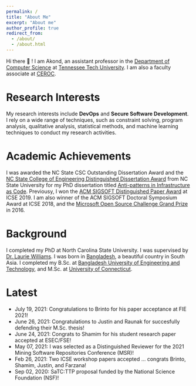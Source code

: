 ```yaml
---
permalink: /
title: "About Me"
excerpt: "About me"
author_profile: true
redirect_from: 
  - /about/
  - /about.html
---
```


Hi there :wave: ! I am Akond, an assistant professor in the [Department of Computer Science](https://www.tntech.edu/engineering/programs/csc/index.php) at [Tennessee Tech University](https://www.tntech.edu/). I am also a faculty associate at [CEROC](https://www.tntech.edu/ceroc/). 

Research Interests 
======
My research interests include **DevOps** and **Secure Software Development**.
I rely on a wide range of techniques, such as constraint solving, program analysis, qualitative analysis, statistical methods, and machine learning techniques to conduct my research activities.


Academic Achievements
======
I was awarded the NC State CSC Outstanding Dissertation Award and the
[NC State College of Engineering Distinguished Dissertation Award](https://tinyurl.com/akond-coe)
from NC State University for my PhD dissertation titled [Anti-patterns in Infrastructure as Code](https://repository.lib.ncsu.edu/handle/1840.20/36715).
Previousy, I won the [ACM SIGSOFT Distinguished Paper Award](https://2019.icse-conferences.org/info/awards) at ICSE 2019.
I am also winner of the ACM SIGSOFT Doctoral Symposium Award at ICSE 2018, and the [Microsoft Open Source Challenge Grand Prize](https://www.microsoft.com/en-us/research/blog/opening-the-door-to-innovation-winners-of-the-first-microsoft-open-source-challenge-announced/) in 2016. 


Background
======
I completed my PhD at North Carolina State University. I was supervised by [Dr. Laurie Williams](http://collaboration.csc.ncsu.edu/laurie/). I was born in [Bangladesh](http://en.wikipedia.org/wiki/Bangladesh), a beautiful country in South Asia.
I completed my B.Sc. at [Bangladesh University of Engineering and Technology](http://www.buet.ac.bd/),
and M.Sc. at [University of Connecticut](http://uconn.edu/). 


Latest 
======
- July 19, 2021: Congratulations to Brinto for his paper acceptance at FIE 2021! 
- June 26, 2021: Congratulations to Justin and Raunak for succesfully defending their M.Sc. thesis! 
- June 24, 2021: Congrats to Shamim for his student research paper accepted at ESEC/FSE!     
- May 07, 2021: I was selected as a Distinguished Reviewer for the 2021 Mining Software Repositories Conference (MSR)!    
- Feb 26, 2021: Two ICSE workshop papers accepted ... congrats Brinto, Shamim, Justin, and Farzana!   
- Sep 02, 2020: SaTC:TTP proposal funded by the National Science Foundation (NSF)!  